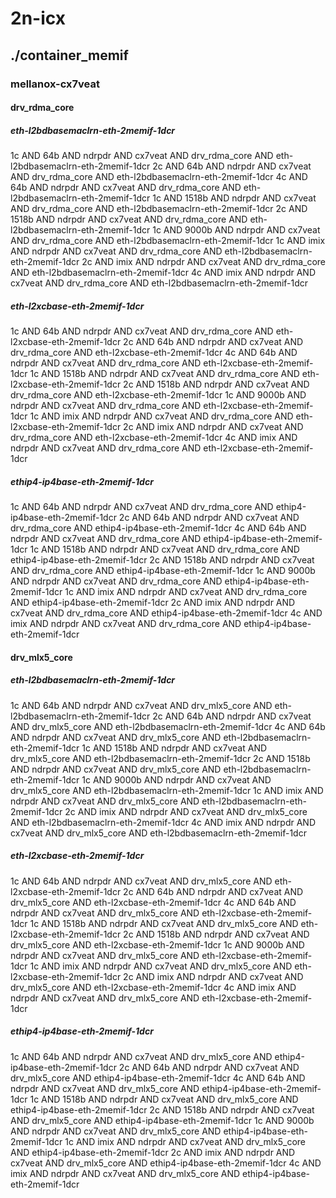 # 2n-icx
## ./container_memif
### mellanox-cx7veat
#### drv_rdma_core
##### eth-l2bdbasemaclrn-eth-2memif-1dcr
1c AND 64b AND ndrpdr AND cx7veat AND drv_rdma_core AND eth-l2bdbasemaclrn-eth-2memif-1dcr
2c AND 64b AND ndrpdr AND cx7veat AND drv_rdma_core AND eth-l2bdbasemaclrn-eth-2memif-1dcr
4c AND 64b AND ndrpdr AND cx7veat AND drv_rdma_core AND eth-l2bdbasemaclrn-eth-2memif-1dcr
1c AND 1518b AND ndrpdr AND cx7veat AND drv_rdma_core AND eth-l2bdbasemaclrn-eth-2memif-1dcr
2c AND 1518b AND ndrpdr AND cx7veat AND drv_rdma_core AND eth-l2bdbasemaclrn-eth-2memif-1dcr
1c AND 9000b AND ndrpdr AND cx7veat AND drv_rdma_core AND eth-l2bdbasemaclrn-eth-2memif-1dcr
1c AND imix AND ndrpdr AND cx7veat AND drv_rdma_core AND eth-l2bdbasemaclrn-eth-2memif-1dcr
2c AND imix AND ndrpdr AND cx7veat AND drv_rdma_core AND eth-l2bdbasemaclrn-eth-2memif-1dcr
4c AND imix AND ndrpdr AND cx7veat AND drv_rdma_core AND eth-l2bdbasemaclrn-eth-2memif-1dcr
##### eth-l2xcbase-eth-2memif-1dcr
1c AND 64b AND ndrpdr AND cx7veat AND drv_rdma_core AND eth-l2xcbase-eth-2memif-1dcr
2c AND 64b AND ndrpdr AND cx7veat AND drv_rdma_core AND eth-l2xcbase-eth-2memif-1dcr
4c AND 64b AND ndrpdr AND cx7veat AND drv_rdma_core AND eth-l2xcbase-eth-2memif-1dcr
1c AND 1518b AND ndrpdr AND cx7veat AND drv_rdma_core AND eth-l2xcbase-eth-2memif-1dcr
2c AND 1518b AND ndrpdr AND cx7veat AND drv_rdma_core AND eth-l2xcbase-eth-2memif-1dcr
1c AND 9000b AND ndrpdr AND cx7veat AND drv_rdma_core AND eth-l2xcbase-eth-2memif-1dcr
1c AND imix AND ndrpdr AND cx7veat AND drv_rdma_core AND eth-l2xcbase-eth-2memif-1dcr
2c AND imix AND ndrpdr AND cx7veat AND drv_rdma_core AND eth-l2xcbase-eth-2memif-1dcr
4c AND imix AND ndrpdr AND cx7veat AND drv_rdma_core AND eth-l2xcbase-eth-2memif-1dcr
##### ethip4-ip4base-eth-2memif-1dcr
1c AND 64b AND ndrpdr AND cx7veat AND drv_rdma_core AND ethip4-ip4base-eth-2memif-1dcr
2c AND 64b AND ndrpdr AND cx7veat AND drv_rdma_core AND ethip4-ip4base-eth-2memif-1dcr
4c AND 64b AND ndrpdr AND cx7veat AND drv_rdma_core AND ethip4-ip4base-eth-2memif-1dcr
1c AND 1518b AND ndrpdr AND cx7veat AND drv_rdma_core AND ethip4-ip4base-eth-2memif-1dcr
2c AND 1518b AND ndrpdr AND cx7veat AND drv_rdma_core AND ethip4-ip4base-eth-2memif-1dcr
1c AND 9000b AND ndrpdr AND cx7veat AND drv_rdma_core AND ethip4-ip4base-eth-2memif-1dcr
1c AND imix AND ndrpdr AND cx7veat AND drv_rdma_core AND ethip4-ip4base-eth-2memif-1dcr
2c AND imix AND ndrpdr AND cx7veat AND drv_rdma_core AND ethip4-ip4base-eth-2memif-1dcr
4c AND imix AND ndrpdr AND cx7veat AND drv_rdma_core AND ethip4-ip4base-eth-2memif-1dcr
#### drv_mlx5_core
##### eth-l2bdbasemaclrn-eth-2memif-1dcr
1c AND 64b AND ndrpdr AND cx7veat AND drv_mlx5_core AND eth-l2bdbasemaclrn-eth-2memif-1dcr
2c AND 64b AND ndrpdr AND cx7veat AND drv_mlx5_core AND eth-l2bdbasemaclrn-eth-2memif-1dcr
4c AND 64b AND ndrpdr AND cx7veat AND drv_mlx5_core AND eth-l2bdbasemaclrn-eth-2memif-1dcr
1c AND 1518b AND ndrpdr AND cx7veat AND drv_mlx5_core AND eth-l2bdbasemaclrn-eth-2memif-1dcr
2c AND 1518b AND ndrpdr AND cx7veat AND drv_mlx5_core AND eth-l2bdbasemaclrn-eth-2memif-1dcr
1c AND 9000b AND ndrpdr AND cx7veat AND drv_mlx5_core AND eth-l2bdbasemaclrn-eth-2memif-1dcr
1c AND imix AND ndrpdr AND cx7veat AND drv_mlx5_core AND eth-l2bdbasemaclrn-eth-2memif-1dcr
2c AND imix AND ndrpdr AND cx7veat AND drv_mlx5_core AND eth-l2bdbasemaclrn-eth-2memif-1dcr
4c AND imix AND ndrpdr AND cx7veat AND drv_mlx5_core AND eth-l2bdbasemaclrn-eth-2memif-1dcr
##### eth-l2xcbase-eth-2memif-1dcr
1c AND 64b AND ndrpdr AND cx7veat AND drv_mlx5_core AND eth-l2xcbase-eth-2memif-1dcr
2c AND 64b AND ndrpdr AND cx7veat AND drv_mlx5_core AND eth-l2xcbase-eth-2memif-1dcr
4c AND 64b AND ndrpdr AND cx7veat AND drv_mlx5_core AND eth-l2xcbase-eth-2memif-1dcr
1c AND 1518b AND ndrpdr AND cx7veat AND drv_mlx5_core AND eth-l2xcbase-eth-2memif-1dcr
2c AND 1518b AND ndrpdr AND cx7veat AND drv_mlx5_core AND eth-l2xcbase-eth-2memif-1dcr
1c AND 9000b AND ndrpdr AND cx7veat AND drv_mlx5_core AND eth-l2xcbase-eth-2memif-1dcr
1c AND imix AND ndrpdr AND cx7veat AND drv_mlx5_core AND eth-l2xcbase-eth-2memif-1dcr
2c AND imix AND ndrpdr AND cx7veat AND drv_mlx5_core AND eth-l2xcbase-eth-2memif-1dcr
4c AND imix AND ndrpdr AND cx7veat AND drv_mlx5_core AND eth-l2xcbase-eth-2memif-1dcr
##### ethip4-ip4base-eth-2memif-1dcr
1c AND 64b AND ndrpdr AND cx7veat AND drv_mlx5_core AND ethip4-ip4base-eth-2memif-1dcr
2c AND 64b AND ndrpdr AND cx7veat AND drv_mlx5_core AND ethip4-ip4base-eth-2memif-1dcr
4c AND 64b AND ndrpdr AND cx7veat AND drv_mlx5_core AND ethip4-ip4base-eth-2memif-1dcr
1c AND 1518b AND ndrpdr AND cx7veat AND drv_mlx5_core AND ethip4-ip4base-eth-2memif-1dcr
2c AND 1518b AND ndrpdr AND cx7veat AND drv_mlx5_core AND ethip4-ip4base-eth-2memif-1dcr
1c AND 9000b AND ndrpdr AND cx7veat AND drv_mlx5_core AND ethip4-ip4base-eth-2memif-1dcr
1c AND imix AND ndrpdr AND cx7veat AND drv_mlx5_core AND ethip4-ip4base-eth-2memif-1dcr
2c AND imix AND ndrpdr AND cx7veat AND drv_mlx5_core AND ethip4-ip4base-eth-2memif-1dcr
4c AND imix AND ndrpdr AND cx7veat AND drv_mlx5_core AND ethip4-ip4base-eth-2memif-1dcr